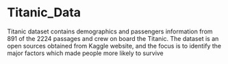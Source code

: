 # Titanic_Data
Titanic dataset contains demographics and passengers information from 891 of the 2224 passages and crew on board the Titanic. The dataset is an open sources obtained from Kaggle website, and the focus is to identify the major factors which made people more likely to survive 
